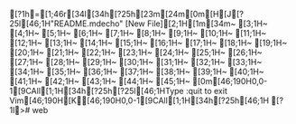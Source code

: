 [?1h=[1;46r[34l[34h[?25h[23m[24m[0m[H[J[?25l[46;1H"README.mdecho" [New File][2;1H[1m[34m~                                                                                                                                                                                                              [3;1H~                                                                                                                                                                                                              [4;1H~                                                                                                                                                                                                              [5;1H~                                                                                                                                                                                                              [6;1H~                                                                                                                                                                                                              [7;1H~                                                                                                                                                                                                              [8;1H~                                                                                                                                                                                                              [9;1H~                                                                                                                                                                                                              [10;1H~                                                                                                                                                                                                              [11;1H~                                                                                                                                                                                                              [12;1H~                                                                                                                                                                                                              [13;1H~                                                                                                                                                                                                              [14;1H~                                                                                                                                                                                                              [15;1H~                                                                                                                                                                                                              [16;1H~                                                                                                                                                                                                              [17;1H~                                                                                                                                                                                                              [18;1H~                                                                                                                                                                                                              [19;1H~                                                                                                                                                                                                              [20;1H~                                                                                                                                                                                                              [21;1H~                                                                                                                                                                                                              [22;1H~                                                                                                                                                                                                              [23;1H~                                                                                                                                                                                                              [24;1H~                                                                                                                                                                                                              [25;1H~                                                                                                                                                                                                              [26;1H~                                                                                                                                                                                                              [27;1H~                                                                                                                                                                                                              [28;1H~                                                                                                                                                                                                              [29;1H~                                                                                                                                                                                                              [30;1H~                                                                                                                                                                                                              [31;1H~                                                                                                                                                                                                              [32;1H~                                                                                                                                                                                                              [33;1H~                                                                                                                                                                                                              [34;1H~                                                                                                                                                                                                              [35;1H~                                                                                                                                                                                                              [36;1H~                                                                                                                                                                                                              [37;1H~                                                                                                                                                                                                              [38;1H~                                                                                                                                                                                                              [39;1H~                                                                                                                                                                                                              [40;1H~                                                                                                                                                                                                              [41;1H~                                                                                                                                                                                                              [42;1H~                                                                                                                                                                                                              [43;1H~                                                                                                                                                                                                              [44;1H~                                                                                                                                                                                                              [45;1H~                                                                                                                                                                                                              [0m[46;190H0,0-1[9CAll[1;1H[34h[?25h[?25l[46;1HType  :quit<Enter>  to exit Vim[46;190H[K[46;190H0,0-1[9CAll[1;1H[34h[?25h[46;1H
[?1l># web
